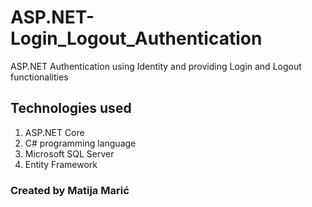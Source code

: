 # ASP.NET-Login_Logout_Authentication
ASP.NET Authentication using Identity and providing Login and Logout functionalities

## Technologies used  

1. ASP.NET Core
2. C# programming language
3. Microsoft SQL Server
4. Entity Framework

### Created by Matija Marić
